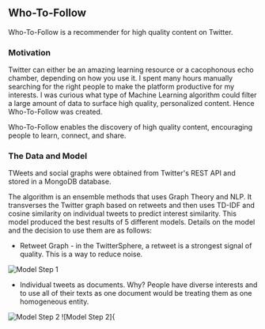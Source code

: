 ## Who-To-Follow

Who-To-Follow is a recommender for high quality content on Twitter. 

### Motivation

Twitter can either be an amazing learning resource or a cacophonous echo chamber, depending on how you use it. I spent many hours manually searching for the right people to make the platform productive for my interests. I was curious what type of Machine Learning algorithm could filter a large amount of data to surface high quality, personalized content. Hence Who-To-Follow was created.

Who-To-Follow enables the discovery of high quality content, encouraging people to learn, connect, and share. 

### The Data and Model

TWeets and social graphs were obtained from Twitter's REST API and stored in a MongoDB database.

The algorithm is an ensemble methods that uses Graph Theory and NLP. It transverses the Twitter graph based on retweets and then uses TD-IDF and cosine similarity on individual tweets to predict interest similarity. This model produced the best results of 5 different models. Details on the model and the decision to use them are as follows:  

* Retweet Graph - in the TwitterSphere, a retweet is a strongest signal of quality. This is a way to reduce noise.

![Model Step 1](http://postimg.org/image/4x6y3wubn/)

* Individual tweets as documents. Why?  People have diverse interests and to use all of their texts as one document would be treating them as one homogeneous entity. 

![Model Step 2](http://www.newyork-wallpapers.com/user-content/uploads/wall/o/19/New-York-City-Skyline-1440x900-Wallpaper.jpg)
![Model Step 2]{



